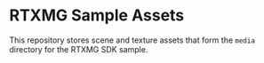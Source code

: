# RTXMG Sample Assets

This repository stores scene and texture assets that form the `media` directory for the RTXMG SDK sample.
